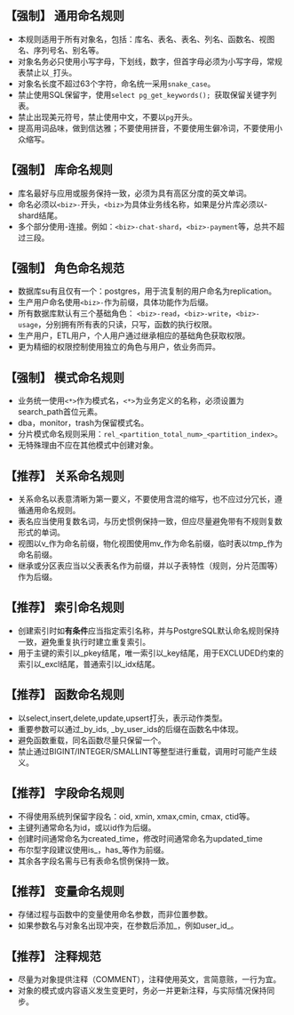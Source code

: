 
## 【强制】 **通用命名规则**

- 本规则适用于所有对象名，包括：库名、表名、表名、列名、函数名、视图名、序列号名、别名等。
- 对象名务必只使用小写字母，下划线，数字，但首字母必须为小写字母，常规表禁止以`_`打头。
- 对象名长度不超过63个字符，命名统一采用`snake_case`。
- 禁止使用SQL保留字，使用`select pg_get_keywords(); `获取保留关键字列表。
- 禁止出现美元符号，禁止使用中文，不要以`pg`开头。
- 提高用词品味，做到信达雅；不要使用拼音，不要使用生僻冷词，不要使用小众缩写。

  

## 【强制】 **库命名规则**

- 库名最好与应用或服务保持一致，必须为具有高区分度的英文单词。
- 命名必须以`<biz>-`开头，`<biz>`为具体业务线名称，如果是分片库必须以-shard结尾。
- 多个部分使用-连接。例如：`<biz>-chat-shard`，`<biz>-payment`等，总共不超过三段。

  

## 【强制】 **角色命名规范**

- 数据库su有且仅有一个：postgres，用于流复制的用户命名为replication。
- 生产用户命名使用`<biz>-`作为前缀，具体功能作为后缀。
- 所有数据库默认有三个基础角色： `<biz>-read`，`<biz>-write`，`<biz>-usage`，分别拥有所有表的只读，只写，函数的执行权限。
- 生产用户，ETL用户，个人用户通过继承相应的基础角色获取权限。
- 更为精细的权限控制使用独立的角色与用户，依业务而异。

  

## 【强制】 **模式命名规则**

- 业务统一使用`<*>`作为模式名，`<*>`为业务定义的名称，必须设置为search_path首位元素。
- dba，monitor，trash为保留模式名。
- 分片模式命名规则采用：`rel_<partition_total_num>_<partition_index>`。
- 无特殊理由不应在其他模式中创建对象。

  

## 【推荐】 **关系命名规则**

- 关系命名以表意清晰为第一要义，不要使用含混的缩写，也不应过分冗长，遵循通用命名规则。
- 表名应当使用复数名词，与历史惯例保持一致，但应尽量避免带有不规则复数形式的单词。
- 视图以v_作为命名前缀，物化视图使用mv_作为命名前缀，临时表以tmp_作为命名前缀。
- 继承或分区表应当以父表表名作为前缀，并以子表特性（规则，分片范围等）作为后缀。

  

## 【推荐】 **索引命名规则**

- 创建索引时如**有条件**应当指定索引名称，并与PostgreSQL默认命名规则保持一致，避免重复执行时建立重复索引。
- 用于主键的索引以_pkey结尾，唯一索引以_key结尾，用于EXCLUDED约束的索引以_excl结尾，普通索引以_idx结尾。

  

## 【推荐】 **函数命名规则**

- 以select,insert,delete,update,upsert打头，表示动作类型。
- 重要参数可以通过_by_ids, _by_user_ids的后缀在函数名中体现。
- 避免函数重载，同名函数尽量只保留一个。
- 禁止通过BIGINT/INTEGER/SMALLINT等整型进行重载，调用时可能产生歧义。

  

## 【推荐】 **字段命名规则**

- 不得使用系统列保留字段名：oid, xmin, xmax,cmin, cmax, ctid等。
- 主键列通常命名为id，或以id作为后缀。
- 创建时间通常命名为created_time，修改时间通常命名为updated_time
- 布尔型字段建议使用is_，has_等作为前缀。
- 其余各字段名需与已有表命名惯例保持一致。

  

## 【推荐】 **变量命名规则**

- 存储过程与函数中的变量使用命名参数，而非位置参数。
- 如果参数名与对象名出现冲突，在参数后添加_，例如user_id_。

  

## 【推荐】 **注释规范**

- 尽量为对象提供注释（COMMENT），注释使用英文，言简意赅，一行为宜。
- 对象的模式或内容语义发生变更时，务必一并更新注释，与实际情况保持同步。